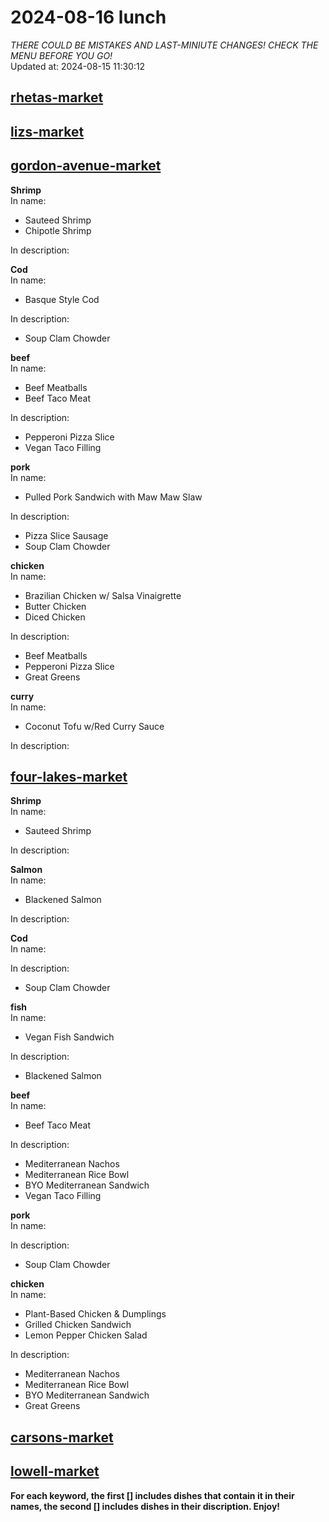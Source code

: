 # 2024-08-16 lunch  
*THERE COULD BE MISTAKES AND LAST-MINIUTE CHANGES! CHECK THE MENU BEFORE YOU GO!*  
Updated at: 2024-08-15 11:30:12  
## [rhetas-market](https://wisc-housingdining.nutrislice.com/menu/rhetas-market/lunch/2024-08-16)  
## [lizs-market](https://wisc-housingdining.nutrislice.com/menu/lizs-market/lunch/2024-08-16)  
## [gordon-avenue-market](https://wisc-housingdining.nutrislice.com/menu/gordon-avenue-market/lunch/2024-08-16)  
**Shrimp**  
In name:   
 - Sauteed Shrimp  
 - Chipotle Shrimp  
  
In description:   
  
**Cod**  
In name:   
 - Basque Style Cod  
  
In description:   
 - Soup Clam Chowder  
  
**beef**  
In name:   
 - Beef Meatballs  
 - Beef Taco Meat  
  
In description:   
 - Pepperoni Pizza Slice  
 - Vegan Taco Filling  
  
**pork**  
In name:   
 - Pulled Pork Sandwich with Maw Maw Slaw  
  
In description:   
 - Pizza Slice Sausage  
 - Soup Clam Chowder  
  
**chicken**  
In name:   
 - Brazilian Chicken w/ Salsa Vinaigrette  
 - Butter Chicken  
 - Diced Chicken  
  
In description:   
 - Beef Meatballs  
 - Pepperoni Pizza Slice  
 - Great Greens  
  
**curry**  
In name:   
 - Coconut Tofu w/Red Curry Sauce  
  
In description:   
  
## [four-lakes-market](https://wisc-housingdining.nutrislice.com/menu/four-lakes-market/lunch/2024-08-16)  
**Shrimp**  
In name:   
 - Sauteed Shrimp  
  
In description:   
  
**Salmon**  
In name:   
 - Blackened Salmon  
  
In description:   
  
**Cod**  
In name:   
  
In description:   
 - Soup Clam Chowder  
  
**fish**  
In name:   
 - Vegan Fish Sandwich  
  
In description:   
 - Blackened Salmon  
  
**beef**  
In name:   
 - Beef Taco Meat  
  
In description:   
 - Mediterranean Nachos  
 - Mediterranean Rice Bowl  
 - BYO Mediterranean Sandwich  
 - Vegan Taco Filling  
  
**pork**  
In name:   
  
In description:   
 - Soup Clam Chowder  
  
**chicken**  
In name:   
 - Plant-Based Chicken & Dumplings  
 - Grilled Chicken Sandwich  
 - Lemon Pepper Chicken Salad  
  
In description:   
 - Mediterranean Nachos  
 - Mediterranean Rice Bowl  
 - BYO Mediterranean Sandwich  
 - Great Greens  
  
## [carsons-market](https://wisc-housingdining.nutrislice.com/menu/carsons-market/lunch/2024-08-16)  
## [lowell-market](https://wisc-housingdining.nutrislice.com/menu/lowell-market/lunch/2024-08-16)  
  
**For each keyword, the first [] includes dishes that contain it in their names, the second [] includes dishes in their discription. Enjoy!**  
